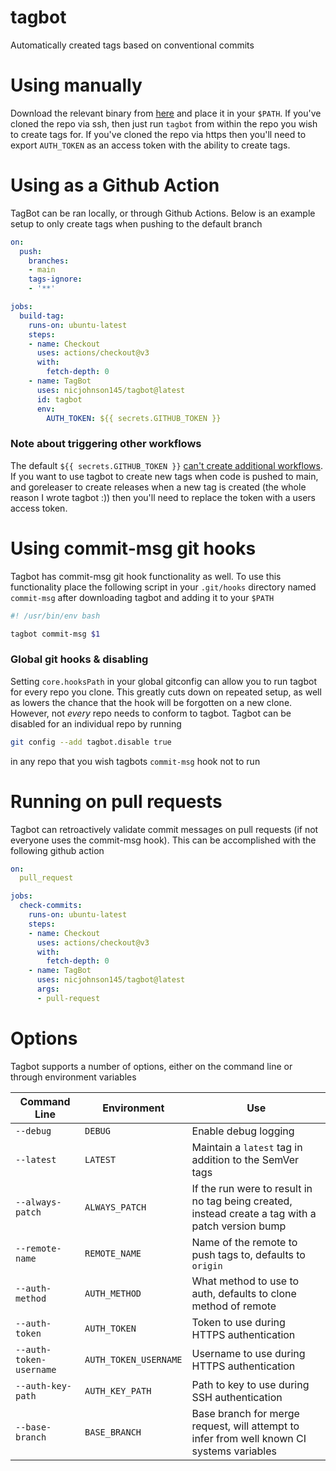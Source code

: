 # tagbot
Automatically created tags based on conventional commits

# Using manually

Download the relevant binary from [here](https://github.com/nicjohnson145/tagbot/releases/latest)
and place it in your `$PATH`. If you've cloned the repo via ssh, then just run `tagbot` from within
the repo you wish to create tags for. If you've cloned the repo via https then you'll need to export
`AUTH_TOKEN` as an access token with the ability to create tags.

# Using as a Github Action

TagBot can be ran locally, or through Github Actions. Below is an example setup to only create tags
when pushing to the default branch

```yaml
on:
  push:
    branches:
    - main
    tags-ignore:
    - '**'

jobs:
  build-tag:
    runs-on: ubuntu-latest
    steps:
    - name: Checkout
      uses: actions/checkout@v3
      with:
        fetch-depth: 0
    - name: TagBot
      uses: nicjohnson145/tagbot@latest
      id: tagbot
      env:
        AUTH_TOKEN: ${{ secrets.GITHUB_TOKEN }}
```
### Note about triggering other workflows

The default `${{ secrets.GITHUB_TOKEN }}` [can't create additional workflows](https://github.com/orgs/community/discussions/27028#discussioncomment-3254360).
If you want to use tagbot to create new tags when code is pushed to main, and goreleaser to create
releases when a new tag is created (the whole reason I wrote tagbot :)) then you'll need to replace
the token with a users access token.

# Using commit-msg git hooks

Tagbot has commit-msg git hook functionality as well. To use this functionality place the following
script in your `.git/hooks` directory named `commit-msg` after downloading tagbot and adding it to
your `$PATH`

```sh
#! /usr/bin/env bash

tagbot commit-msg $1
```

### Global git hooks & disabling

Setting `core.hooksPath` in your global gitconfig can allow you to run tagbot for every repo you
clone. This greatly cuts down on repeated setup, as well as lowers the chance that the hook will be
forgotten on a new clone. However, not *every* repo needs to conform to tagbot. Tagbot can be
disabled for an individual repo by running

```sh
git config --add tagbot.disable true
```

in any repo that you wish tagbots `commit-msg` hook not to run

# Running on pull requests

Tagbot can retroactively validate commit messages on pull requests (if not everyone uses the
commit-msg hook). This can be accomplished with the following github action
```yaml
on:
  pull_request

jobs:
  check-commits:
    runs-on: ubuntu-latest
    steps:
    - name: Checkout
      uses: actions/checkout@v3
      with:
        fetch-depth: 0
    - name: TagBot
      uses: nicjohnson145/tagbot@latest
      args:
      - pull-request

```
# Options

Tagbot supports a number of options, either on the command line or through environment variables

| Command Line | Environment | Use |
| ------------ | ----------- | --- |
| `--debug` | `DEBUG` | Enable debug logging |
| `--latest` | `LATEST` | Maintain a `latest` tag in addition to the SemVer tags |
| `--always-patch` | `ALWAYS_PATCH` | If the run were to result in no tag being created, instead create a tag with a patch version bump|
| `--remote-name` | `REMOTE_NAME` | Name of the remote to push tags to, defaults to `origin` |
| `--auth-method` | `AUTH_METHOD` | What method to use to auth, defaults to clone method of remote |
| `--auth-token` | `AUTH_TOKEN` | Token to use during HTTPS authentication |
| `--auth-token-username` | `AUTH_TOKEN_USERNAME` | Username to use during HTTPS authentication |
| `--auth-key-path` | `AUTH_KEY_PATH` | Path to key to use during SSH authentication |
| `--base-branch` | `BASE_BRANCH` | Base branch for merge request, will attempt to infer from well known CI systems variables |
